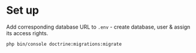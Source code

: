 # Set up

Add corresponding database URL to `.env` - create database, user & assign its access rights.

```shell
php bin/console doctrine:migrations:migrate
```
